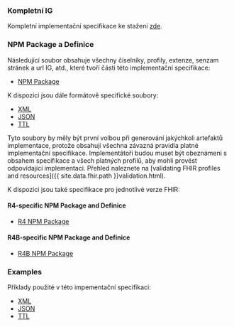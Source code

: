 ### Kompletní IG

Kompletní implementační specifikace ke stažení [zde](full-ig.zip).

### NPM Package a Definice

Následující soubor obsahuje všechny číselníky, profily, extenze, senzam stránek a url IG, atd., které tvoří části této implementační specifikace:

- [NPM Package](package.tgz)

K dispozici jsou dále formátově specifické soubory:

- [XML](definitions.xml.zip)
- [JSON](definitions.json.zip)
- [TTL](definitions.ttl.zip)

Tyto soubory by měly být první volbou při generování jakýchkoli artefaktů implementace, protože obsahují všechna závazná pravidla platné implementační specifikace. Implementátoři budou muset být obeznámeni s obsahem specifikace a všech platných profilů, aby mohli provést odpovídající implementaci. Přehled naleznete na [validating FHIR profiles and resources]({{ site.data.fhir.path }}validation.html).

K dispozici jsou také specifikace pro jednotlivé verze FHIR:

#### R4-specific NPM Package and Definice

- [R4 NPM Package](package.r4.tgz)

#### R4B-specific NPM Package and Definice

- [R4B NPM Package](package.r4b.tgz)

### Examples

Příklady použité v této impementační specifikaci:

- [XML](examples.xml.zip)
- [JSON](examples.json.zip)
- [TTL](examples.ttl.zip)
